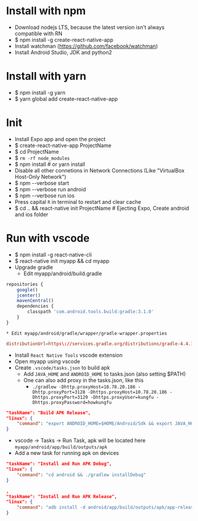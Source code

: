 Install with npm
=====
* Download nodejs LTS, because the latest version isn't always compatible with RN
* $ npm install -g create-react-native-app
* Install watchman (https://github.com/facebook/watchman)
* Install Android Studio, JDK and python2

Install with yarn
=====
* $ npm install -g yarn
* $ yarn global add create-react-native-app

Init
======
* Install Expo app and open the project
* $ create-react-native-app ProjectName
* $ cd ProjectName
* $ `rm -rf node_modules`
* $ npm install # or yarn install
* Disable all other connetions in Network Connections (Like "VirtualBox Host-Only Network")
* $ npm --verbose start
* $ npm --verbose run android
* $ npm --verbose run ios
* Press capital `R` in terminal to restart and clear cache
* $ cd .. && react-native init ProjectName # Ejecting Expo, Create android and ios folder

Run with vscode
=====
* $ npm install -g react-native-cli
* $ react-native init myapp && cd myapp
* Upgrade gradle
    * Edit myapp/android/build.gradle
```js
repositories {
    google()
    jcenter()
    mavenCentral()
    dependencies {
        classpath 'com.android.tools.build:gradle:3.1.0'
    }
}
```
    * Edit myapp/android/gradle/wrapper/gradle-wrapper.properties
```conf
distributionUrl=https\://services.gradle.org/distributions/gradle-4.4.1-all.zip
```
* Install `React Native Tools` vscode extension
* Open myapp using vscode
* Create `.vscode/tasks.json` to build apk
    * Add `JAVA_HOME` and `ANDROID_HOME` to tasks.json (also setting $PATH)
    * One can also add proxy in the tasks.json, like this
        * `./gradlew -Dhttp.proxyHost=10.78.20.186 -Dhttp.proxyPort=3128 -Dhttps.proxyHost=10.78.20.186 -Dhttps.proxyPort=3129 -Dhttps.proxyUser=kungfu -Dhttps.proxyPassword=howkungfu`
```json
"taskName": "Build APK Release",
"linux": {
    "command": "export ANDROID_HOME=$HOME/Android/Sdk && export JAVA_HOME=$HOME/zulu && export PATH=$ANDROID_HOME/tools:$ANDROID_HOME/platform-tools:$PATH && cd android && ./gradlew assembleRelease"
}
```
* vscode -> Tasks -> Run Task, apk will be located here `myapp/android/app/build/outputs/apk`
* Add a new task for running apk on devices
```json
"taskName": "Install and Run APK Debug",
"linux": {
    "command": "cd android && ./gradlew installDebug"
}

,
"taskName": "Install and Run APK Release",
"linux": {
    "command": "adb install -d android/app/build/outputs/apk/app-release-unsigned.apk"
}
```
